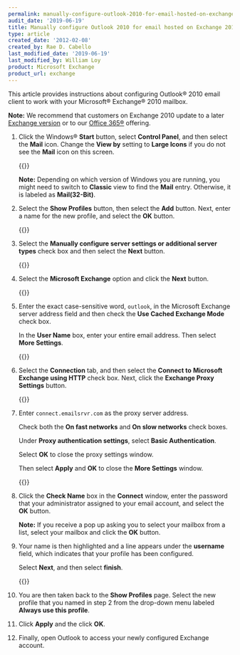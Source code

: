 ```yaml
---
permalink: manually-configure-outlook-2010-for-email-hosted-on-exchange-2010/
audit_date: '2019-06-19'
title: Manually configure Outlook 2010 for email hosted on Exchange 2010
type: article
created_date: '2012-02-08'
created_by: Rae D. Cabello
last_modified_date: '2019-06-19'
last_modified_by: William Loy
product: Microsoft Exchange
product_url: exchange
---
```


This article provides instructions about configuring Outlook&reg; 2010 email client to work with your Microsoft&reg; Exchange&reg; 2010 mailbox.

**Note:** We recommend that customers on Exchange 2010 update to a later [Exchange version](/support/how-to/upgrading-your-exchange-version) or to our [Office 365&reg;](/support/how-to/upgrade-rackspace-email-and-microsoft-exchange-to-office-365-faq) offering.

1. Click the Windows&reg; **Start** button, select **Control Panel**, and then select the
   **Mail** icon. Change the **View by** setting to **Large Icons** if you do not see the **Mail** icon on this screen.

   {{<image src="EAOutlook2010ExchangeTwo.png" alt="" title="">}}

   **Note:** Depending on which version of Windows you are running, you might need
   to switch to **Classic** view to find the **Mail** entry. Otherwise, it is
   labeled as **Mail(32-Bit)**.

2. Select the **Show Profiles** button, then select the **Add** button.
   Next, enter a name for the new profile, and select the **OK** button.

   {{<image src="EAOutlook2010Exchange4.png" alt="" title="">}}

3. Select the **Manually configure server settings or additional server**
   **types** check box and then select the **Next** button.

   {{<image src="EAOutlook2010Exchange50.png" alt="" title="">}}

4. Select the **Microsoft Exchange** option and click
   the **Next** button.

   {{<image src="EAOutlook2010Exchange6.png" alt="" title="">}}

5. Enter the exact case-sensitive word, `outlook`, in the Microsoft Exchange server address field
   and then check the **Use Cached Exchange Mode** check box.

   In the **User Name** box, enter your entire email address.
   Then select **More Settings**.

   {{<image src="EAOutlook2010WithExchange2010.png" alt="" title="">}}

6. Select the **Connection** tab, and then select the **Connect to**
  **Microsoft Exchange using HTTP** check box. Next, click
   the **Exchange Proxy Settings** button.

   {{<image src="EAOutlook2010Exchange8.png" alt="" title="">}}

7. Enter `connect.emailsrvr.com` as the proxy server address.

   Check both the **On fast networks** and **On slow networks** check boxes.

   Under **Proxy authentication settings**, select **Basic
   Authentication**.  

   Select **OK** to close the proxy settings window.

   Then select **Apply** and **OK** to close the **More Settings** window.

   {{<image src="EAOutlook2010WithExchange20102.png" alt="" title="">}}

8. Click the **Check Name** box in the **Connect** window, enter the password that your  administrator assigned to your
   email account, and select the **OK** button.

   **Note:** If you receive a pop up asking you to select your mailbox from a
   list, select your mailbox and click the **OK** button.

9. Your name is then highlighted and a line appears under the
   **username** field, which indicates that your profile has been configured.

   Select **Next**, and then select **finish**.

   {{<image src="EAOutlook2010WithExchange20103.png" alt="" title="">}}

10. You are then taken back to the **Show Profiles** page. Select the new profile that you named in step 2 from the drop-down menu labeled **Always use this profile**.

11. Click **Apply** and the click **OK**. 

12. Finally, open Outlook to access your newly configured Exchange account.
